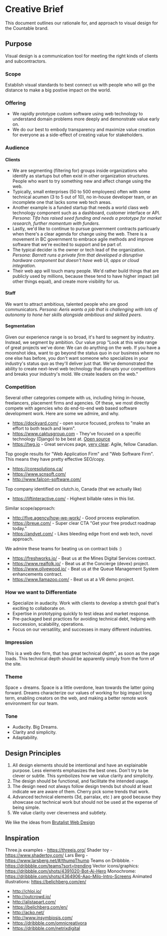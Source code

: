 # Creative Brief

This document outlines our rationale for, and approach to visual design for the Countable brand.

## Purpose

Visual design is a communication tool for meeting the right kinds of clients and subcontractors.

### Scope

Establish visual standards to best connect us with people who will go the distance to make a big postive impact on the world.

### Offering

  * We rapidly prototype custom software using web technology to understand domain problems more deeply and demonstrate value early on.
  * We do our best to embody transparency and maximize value creation for everyone as a side-effect of creating value for stakeholders.

### Audience

#### Clients


  * We are segmenting (filtering for) groups inside organizations who identify as startups but often exist in other organization structures. People who want to try something new and affect change using the web.
  * Typically, small enterprises (50 to 500 employees) often with some technical acumen (3 to 5 out of 10), no in-house developer team, or an incomplete one that lacks some web tech areas.
  * Another example is a funded startup that needs a world class web technology component such as a dashboard, customer interface or API. *Persona: Tifa has raised seed funding and needs a prototype for market research, further momentum with funders.*
  * Lastly, we'd like to continue to pursue government contracts particuarly when there's a clear agenda for change using the web. There is a movement in BC government to embrace agile methods and improve software that we're excited to support and be part of.
  * The typical decider is the owner or tech lead of the organization. *Persona: Barrett runs a private firm that developed a disruptive hardware component but doesn't have web UI, apps or cloud integration.*
  * Their web app will touch many people. We'd rather build things that are publicly used by millions, because these tend to have higher impact (all other things equal), and create more visibility for us.

#### Staff

We want to attract ambitious, talented people who are good communicators. *Persona: Aeris wants a job that is challenging with lots of autonomy to hone her skills alongside ambitious and skilled peers.*

#### Segmentation

Given our experience range is so broad, it's hard to segment by industry. Instead, we segment by ambition. Our value prop "Look at this wide range of great projects we've done: We can do anything on the web. If you have a moonshot idea, want to go beyond the status quo in our business where no one else has before, you don't want someone who specializes in your industry's status quo as they'll deliver just that. We've demonstrated the ability to create next-level web technology that disrupts your competitors and breaks your industry's mold. We create leaders on the web."

### Competition

Several other categories compete with us, including hiring in-house, freelancers, placement firms and agencies. Of these, we most directly compete with agencies who do end-to-end web based software development work. Here are some we admire, and why.

  * https://dockyard.com/ - open source focused, profess to "make an effort to both teach and learn".
  * https://www.caktusgroup.com - They've focused on a specific technology (Django) to be best at. [Open source](https://www.caktusgroup.com/about/)
  * https://twg.io - Great services page, [very clear](https://twg.io/services/). Agile, fellow Canadian.

Top google results for "Web Application Firm" and "Web Software Firm". This means they have pretty effective SEO/copy.
  * https://coresolutions.ca/
  * https://www.scnsoft.com/
  * http://www.falcon-software.com/

Top company identified on clutch.io, Canada (that we actually like)
  * https://liftinteractive.com/ - Highest billable rates in this list.

Similar scope/approach:
  * http://five.agency/how-we-work/ - Good process explanation.
  * https://breue.com/ - Super clear CTA "Get your free product roadmap today."
  * https://andyet.com/ - Likes bleeding edge front end web tech, novel approach.

We admire these teams for beating us on contract bids :)
  * https://freshworks.io/ - Beat us at the Mines Digital Services contract.
  * https://www.realfolk.io/ - Beat us at the Concierge (devex) project.
  * https://www.olivewood.io/ - Beat us at the Queue Management System enhancements contract.
  * https://www.llamazoo.com/ - Beat us at a VR demo project.

### How we want to Differentiate

  * Specialize in audacity. Work with clients to develop a stretch goal that's exciting to collaborate on.
  * Expertise in prototyping quickly to test ideas and market response.
  * Pre-packaged best practices for avoiding technical debt, helping with succession, scalability, operations.
  * Focus on our versatility, and successes in many different industries.

### Impression

This is a web dev firm, that has great technical depth", as soon as the page loads. This technical depth should be apparently simply from the form of the site.

### Theme

Space + dreams. Space is a little overdone, lean towards the latter going forward. Dreams characterize our values of working for big impact long term, enabling creators on the web, and making a better remote work environment for our team.

### Tone
  
  * Audacity. Big Dreams.
  * Clarity and simplicity.
  * Adaptability.

## Design Principles

1. All design elements should be intentional and have an explainable purpose. Less elements emphasizes the best ones. Don't try to be clever or subtle. This symbolizes how we value clarity and simplicity.
2. The design should be functional, and facilitate the intended usage.
3. The design need not always follow design trends but should at least indicate we are aware of them. Cherry pick some trends that work.
4. Advanced technical elements (3d, parralax, etc ) are good because they showcase out technical work but should not be used at the expense of being simple.
5. We value clarity over cleverness and subtlety.

We like the ideas from [Brutalist Web Design](https://brutalist-web.design/)

## Inspiration

Three.js examples - https://threejs.org/
Shader toy - https://www.shadertoy.com/
Lars Berg - https://www.larsberg.net/#/thumpThump
Teams on Dribbble. - https://dribbble.com/teams?sort=trending
Vector icons/graphics: https://dribbble.com/shots/4391020-Bot-Ai-Hero
Monochrome: https://dribbble.com/shots/4364906-Aao-Milo-Intro-Screens
Animated illustrations: https://belichberg.com/en/

  * http://chloi.io/
  * http://outcrowd.io/
  * http://alistapart.com/
  * https://belichberg.com/en/
  * http://acko.net/
  * http://www.insymbiosis.com/
  * https://dribbble.com/omnicreativora
  * https://dribbble.com/netrixdigital
